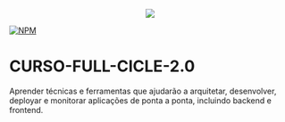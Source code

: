 <p align="center">
  <a href="https://www.instagram.com/devfullcycle/" target="blank"><img src="https://fullcycle.com.br/wp-content/themes/fullcycle-blog/application/img/logo-fullcycle.png"/></a>
</p>

[![NPM](https://img.shields.io/npm/l/react)](https://github.com/PauloAlecio/Curso-FullCicle-2.0/blob/main/LICENSE) 

# CURSO-FULL-CICLE-2.0
Aprender técnicas e ferramentas que ajudarão a arquitetar, desenvolver, deployar e monitorar aplicações de ponta a ponta, incluindo backend e frontend.
